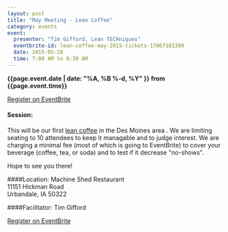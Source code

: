 ```yaml
---
layout: post
title: "May Meeting - Lean Coffee"
category: events
event:
  presenter: "Tim Gifford, Lean TECHniques"
  eventbrite-id: lean-coffee-may-2015-tickets-17067181399
  date: 2015-05-28
  time: 7:00 AM to 8:30 AM
---
```


**{{page.event.date | date: "%A, %B %-d, %Y" }} from
 {{page.event.time}}**

<a class="btn" title="EventBrite Registration"
href="http://www.eventbrite.com/e/{{page.event.eventbrite-id}}"
target="_blank">Register on EventBrite</a>

#### Session: 
This will be our first [lean coffee](http://leancoffee.org/) in the Des Moines area .
We are limiting seating to 10 attendees to keep it managable and to judge interest. We are charging a minimal fee (most of which is going to EventBrite) to cover your beverage (coffee, tea, or soda) and to test if it decrease "no-shows".

Hope to see you there!

####Location:
Machine Shed Restaurant      
11151 Hickman Road          
Urbandale, IA 50322       

####Facilitator:
Tim Gifford

<a class="btn" title="EventBrite Registration"
href="http://www.eventbrite.com/e/{{page.event.eventbrite-id}}"
target="_blank">Register on EventBrite</a>
